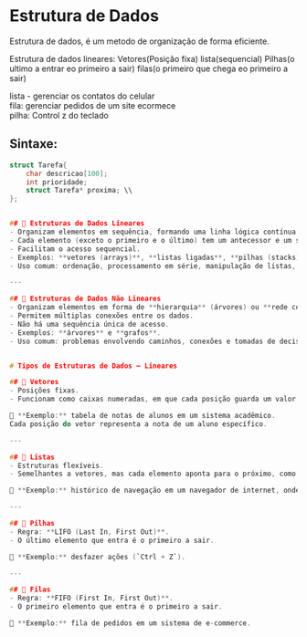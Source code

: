 # Estrutura de Dados

Estrutura de dados, é um metodo de organização de forma eficiente. 

Estrutura de dados lineares: Vetores(Posição fixa) lista(sequencial) Pilhas(o ultimo a entrar eo primeiro a sair) filas(o primeiro que chega eo primeiro a sair) 

lista - gerenciar os contatos do celular  
fila: gerenciar pedidos de um site ecormece  
pilha: Control z do teclado  

## Sintaxe:
```c
struct Tarefa{
	char descricao[100];
	int prioridade;
	struct Tarefa* proxima; \\
};


## 🔹 Estruturas de Dados Lineares
- Organizam elementos em sequência, formando uma linha lógica contínua.  
- Cada elemento (exceto o primeiro e o último) tem um antecessor e um sucessor.  
- Facilitam o acesso sequencial.  
- Exemplos: **vetores (arrays)**, **listas ligadas**, **pilhas (stacks)** e **filas (queues)**.  
- Uso comum: ordenação, processamento em série, manipulação de listas, execução cronológica de tarefas e controle de operações empilhadas.

---

## 🔹 Estruturas de Dados Não Lineares
- Organizam elementos em forma de **hierarquia** (árvores) ou **rede complexa** (grafos).  
- Permitem múltiplas conexões entre os dados.  
- Não há uma sequência única de acesso.  
- Exemplos: **árvores** e **grafos**.  
- Uso comum: problemas envolvendo caminhos, conexões e tomadas de decisão, como sistemas de arquivos, mapas, redes sociais ou transporte.


# Tipos de Estruturas de Dados – Lineares

## 🔹 Vetores
- Posições fixas.  
- Funcionam como caixas numeradas, em que cada posição guarda um valor.  

📌 **Exemplo:** tabela de notas de alunos em um sistema acadêmico.  
Cada posição do vetor representa a nota de um aluno específico.

---

## 🔹 Listas
- Estruturas flexíveis.  
- Semelhantes a vetores, mas cada elemento aponta para o próximo, como um colar de contas.  

📌 **Exemplo:** histórico de navegação em um navegador de internet, onde cada página visitada é ligada à próxima.

---

## 🔹 Pilhas
- Regra: **LIFO (Last In, First Out)**.  
- O último elemento que entra é o primeiro a sair.  

📌 **Exemplo:** desfazer ações (`Ctrl + Z`).

---

## 🔹 Filas
- Regra: **FIFO (First In, First Out)**.  
- O primeiro elemento que entra é o primeiro a sair.  

📌 **Exemplo:** fila de pedidos em um sistema de e-commerce.


